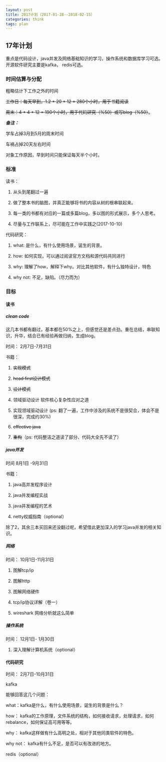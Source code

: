 ```yaml
---
layout: post
title: 2017计划（2017-01-28--2018-02-15）
categories: think
tags: plan
---
```


## 17年计划

重点是代码设计，java并发及网络基础知识的学习，操作系统和数据库学习可选。开源软件研究主要是kafka， redis可选。

### 时间估算与分配

粗略估计下工作之外的时间

~~工作日：每天早到，1.2 * 20 * 12 = 280个小时，用于书籍阅读~~

~~周末：4 * 4 * 12 = 190个小时，用于代码研究（%50）或写blog（%50）~~。

***备注：***

学车占掉3月到5月的周末时间

车祸占掉20天左右时间

对象工作原因，早到时间只能保证每天半个小时。

### 标准

读书：

1. 从头到尾翻过一遍

2. 做了整本书的脑图，并真正能够将书的内容从树的根串联起来。

3. 每一类的书都有对应的一篇或多篇blog，多以图的形式展示，多个人思考。

4. 尽量与工作联系上，尽可能在工作中实践之(2017-10-10)

代码研究：

1. what: 是什么，有什么使用场景，诞生的背景。

2. how: 如何实现，可以通过阅读官方文档和源代码共同进行

3. why: 理解了how，解释下why。对比其他软件，有什么独特设计，特色

4. why not: 不足，缺陷。（尽力而为）

### 目标

#### 读书

##### clean code

这几本书都有翻过，基本都在50%之上，但感觉还是差点劲。重在总结，串联知识，升华，结合已有经验再做归纳，生成blog。

时间： 2月7日-7月31日

书籍：

1. ~~实现模式~~

2. ~~head first设计模式~~

3. ~~设计模式~~

4. 领域驱动设计 软件核心复杂性应对之道

5. 实现领域驱动设计 (ps: 翻了一遍，工作中涉及的系统不是很契合，体会不是很深，完成约30%)

6. ~~effective java~~

7. ~~重构~~（ps: 代码整洁之道读了部分、代码大全先不读了）

##### java并发

时间 8月1日 -9月31日

书籍：

1. java高并发程序设计

2. java并发编程实战

3. java并发编程的艺术

4. netty权威指南（optional）

除了2，其余三本买回来还没翻过呢，希望借此更加深入的学习java并发的相关知识。

##### 网络

时间： 10月1日-11月31日

1. 图解tcp/ip

2. 图解http

3. 图解网络硬件

4. tcp/ip协议详解（卷一）

5. wireshark 网络分析就这么简单

##### 操作系统

时间： 12月1日- 1月30日

1. 深入理解计算机系统（optional）

#### 代码研究

时间： 2月7日-10月31日

kafka

能够回答这几个问题：

what：kafka是什么，有什么使用场景，诞生的背景是什么？

how： kafka的工作原理，文件系统的结构，如何接收请求，处理请求，如何rebalance，如何保证高可用等等。

why： kafka这样做有什么高明之处，相对于其他同类软件的特色。

why not： kafka有什么不足，是否可以有改进的地方。

redis（optional）
